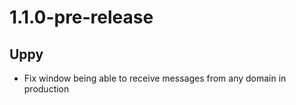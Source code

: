 # 1.1.0-pre-release

## Uppy

- Fix window being able to receive messages from any domain in production
